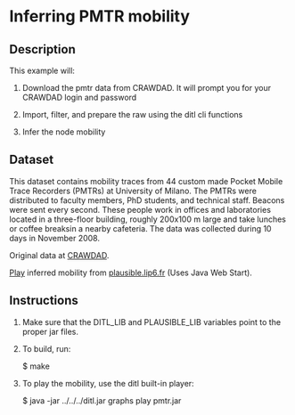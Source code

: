Inferring PMTR mobility
=======================

Description
-----------

This example will: 

1. Download the pmtr data from CRAWDAD. It will prompt you for
your CRAWDAD login and password

2. Import, filter, and prepare the raw using the ditl cli functions

3. Infer the node mobility


Dataset
-------

This dataset contains mobility traces from 44 custom made Pocket
Mobile Trace Recorders (PMTRs) at University of Milano. The PMTRs were
distributed to faculty members, PhD students, and technical
staff. Beacons were sent every second. These people work in offices
and laboratories located in a three-floor building, roughly 200x100 m
large and take lunches or coffee breaksin a nearby cafeteria. The data
was collected during 10 days in November 2008.

Original data at [CRAWDAD](http://crawdad.cs.dartmouth.edu/unimi/pmtr).

[Play](http://plausible.lip6.fr/pmtr.jnlp) inferred mobility from [plausible.lip6.fr](http://plausible.lip6.fr) (Uses Java Web Start).

Instructions
------------

1. Make sure that the DITL\_LIB and PLAUSIBLE\_LIB variables point to
the proper jar files.

2. To build, run:

    $ make

3. To play the mobility, use the ditl built-in player:

    $ java -jar ../../../ditl.jar graphs play pmtr.jar